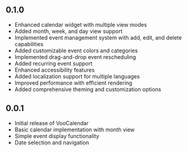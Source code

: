 ## 0.1.0

* Enhanced calendar widget with multiple view modes
* Added month, week, and day view support
* Implemented event management system with add, edit, and delete capabilities
* Added customizable event colors and categories
* Implemented drag-and-drop event rescheduling
* Added recurring event support
* Enhanced accessibility features
* Added localization support for multiple languages
* Improved performance with efficient rendering
* Added comprehensive theming and customization options

## 0.0.1

* Initial release of VooCalendar
* Basic calendar implementation with month view
* Simple event display functionality
* Date selection and navigation
